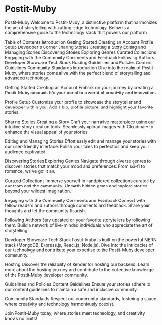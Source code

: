 # Postit-Muby
Postit-Muby
Welcome to Postit-Muby, a distinctive platform that harmonizes the art of storytelling with cutting-edge technology. Below is a comprehensive guide to the technology stack that powers our platform.

Table of Contents
Introduction
Getting Started
Creating an Account
Profile Setup
Developer's Corner
Sharing Stories
Creating a Story
Editing and Managing Stories
Discovering Stories
Exploring Genres
Curated Collections
Engaging with the Community
Comments and Feedback
Following Authors
Developer Showcase
Tech Stack
Hosting
Guidelines and Policies
Content Guidelines
Community Standards
Introduction
Dive into the realm of Postit-Muby, where stories come alive with the perfect blend of storytelling and advanced technology.

Getting Started
Creating an Account
Embark on your journey by creating a Postit-Muby account. It's your portal to a world of creativity and innovation.

Profile Setup
Customize your profile to showcase the storyteller and developer within you. Add a bio, profile picture, and highlight your favorite stories.

Sharing Stories
Creating a Story
Craft your narrative masterpiece using our intuitive story creation tools. Seamlessly upload images with Cloudinary to enhance the visual appeal of your stories.

Editing and Managing Stories
Effortlessly edit and manage your stories with our user-friendly interface. Polish your tales to perfection and keep your audience captivated.

Discovering Stories
Exploring Genres
Navigate through diverse genres to discover stories that match your mood and preferences. From sci-fi to romance, we've got it all.

Curated Collections
Immerse yourself in handpicked collections curated by our team and the community. Unearth hidden gems and explore stories beyond your wildest imagination.

Engaging with the Community
Comments and Feedback
Connect with fellow readers and authors through comments and feedback. Share your thoughts and let the community flourish.

Following Authors
Stay updated on your favorite storytellers by following them. Build a network of like-minded individuals who appreciate the art of storytelling.

Developer Showcase
Tech Stack
Postit-Muby is built on the powerful MERN stack (MongoDB, Express.js, React.js, Node.js). Dive into the intricacies of our technology and contribute your expertise to the Postit-Muby developer community.

Hosting
Discover the reliability of Render for hosting our backend. Learn more about the hosting journey and contribute to the collective knowledge of the Postit-Muby developer community.

Guidelines and Policies
Content Guidelines
Ensure your stories adhere to our content guidelines to maintain a safe and inclusive community.

Community Standards
Respect our community standards, fostering a space where creativity and technology harmoniously coexist.

Join Postit-Muby today, where stories meet technology, and creativity knows no limits!




